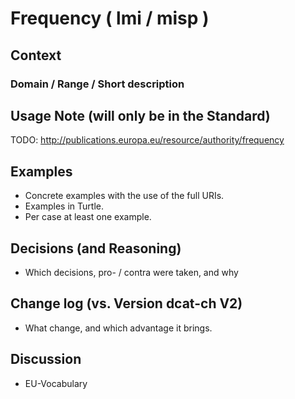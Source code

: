 # Frequency ( lmi / misp )

## Context

### Domain / Range / Short description

## Usage Note (will only be in the Standard)
TODO: http://publications.europa.eu/resource/authority/frequency
 
## Examples
* Concrete examples with the use of the full URIs.
* Examples in Turtle.
* Per case at least one example.

## Decisions (and Reasoning)
* Which decisions, pro- / contra were taken, and why

## Change log (vs. Version dcat-ch V2)
* What change, and which advantage it brings.

## Discussion
* EU-Vocabulary
